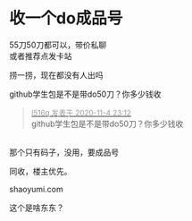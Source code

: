 # 收一个do成品号


55刀50刀都可以，带价私聊<br />
或者推荐点发卡站

捞一捞，现在都没有人出吗

github学生包是不是带do50刀？你多少钱收

<div class="quote"><blockquote><font size="2"><a href="https://www.hostloc.com/forum.php?mod=redirect&amp;goto=findpost&amp;pid=9404188&amp;ptid=762543" target="_blank"><font color="#999999">l516q 发表于 2020-11-4 23:12</font></a></font><br />
github学生包是不是带do50刀？你多少钱收</blockquote></div><br />
那个只有码子，没用，要成品号

同收，楼主优先。

shaoyumi.com

这个是啥东东？<img src="static/image/smiley/default/smile.gif" smilieid="1" border="0" alt="" />
